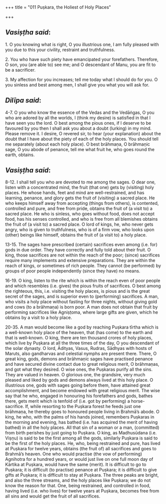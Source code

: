 +++
title = "011 Puṣkara, the Holiest of Holy Places"

+++
 

## *Vasiṣṭha said*:

1\. O you knowing what is right, O you illustrious one, I am fully pleased with you due to this your civility, restraint and truthfulness.

2\. You who have such piety have emancipated your forefathers. Therefore, O son, you (are able to) see me; and O descendant of Manu, you are fit to be a sacrificer.

3\. My affection for you increases; tell me today what I should do for you. O you sinless and best among men, I shall give you what you will ask for.

## *Dilīpa said*:

4-7. O you who know the essence of the Vedas and the Vedāṅgas, O you who are adored by all the worlds, I (think my desire) is satisfied in that I have seen you the lord. O best among the pious ones, if I deserve to be favoured by you then I shall ask you about a doubt (lurking) in my mind. Please remove it. I desire, O revered sir, to hear (your explanation) about the doubt that I have about the piety of each of the holy places. You should tell me separately (about each holy place). O best brāhmaṇa, O brāhmaṇic sage, O you abode of penance, tell me what fruit he, who goes round the earth, obtains.

## *Vasiṣṭha said*:

8-12. I shall tell you who are devoted to me among the sages. O dear one, listen with a concentrated mind, the fruit (that one) gets by (visiting) holy places. He whose hands, feet and mind are well-restrained, and has learning, penance, and glory gets the fruit of (visiting) a sacred place. He who keeps himself away from accepting (things from others), is contented, controlled and pure, and free from pride, obtains the fruit of (a visit to) a sacred place. He who is sinless, who goes without food, does not accept food, has his senses controlled, and who is free from all blemishes obtains the fruit of (a visit to) a sacred place. O lord of kings, he, who never gets angry, who is given to truthfulness, who is of a firm vow, who looks upon (other) beings like himself, obtains the fruit of (a visit to) a holy place.

13-15. The sages have prescribed (certain) sacrifices even among (i.e. for) gods in due order. They have correctly and fully told about their fruit. O king, those sacrifices are not within the reach of the poor; (since) sacrifices require many implements and extensive preparations. They are within the reach of kings, or sometimes of rich people. They cannot (be performed) by groups of poor people independently (since they have) no means.

16-19. O king, listen to the rite which is within the reach even of poor people and which resembles (i.e. gives) the pious fruits of sacrifices. O best among the righteous, this, i.e. visiting the holy places, is pious and is the great secret of the sages, and is superior even to (performing) sacrifices. A man, who visits a holy place without fasting for three nights, without giving gold and cows (to a brāhmaṇa) is born poor. A man does not obtain that fruit by performing sacrifices like Agniṣṭoma, where large gifts are given, which he obtains by a visit to a holy place.

20-35. A man would become like a god by reaching Puṣkara tīrtha which is a well-known holy place of the heaven, that (has come) to the earth and that is well-known. O king, there are ten thousand crores of holy places, which live by Puṣkara at all the three times of the day, O you descendant of the solar dynasty. O lord, Ādityas, Vasus, Rudras, Sādhyas with hosts of Maruts, also gandharvas and celestial nymphs are present there. There, O great king, gods, demons and brāhmaṇic sages have practised penance and have secured divine contact due to great religious merit, O brāhmaṇas, and got what they desired. O wise ones, the Puṣkaras purify all the sins. They are valued in heaven. O glorious one, the grandsire, very much pleased and liked by gods and demons always lived at this holy place. O illustrious one, gods with sages going before them, have attained great accomplishment, and become endowed with great religious merit. The wise say that he who, engaged in honouring his forefathers and gods, bathes there, gets merit which is tenfold of (i.e. got by performing) a horse-sacrifice. If, while resorting to the Puṣkara forest he feeds just one brāhmaṇa, he thereby goes to honoured people living in Brahmā’s abode. O king, he who, with the palms of his hands joined, remembers Puṣkaras in the morning and evening, has bathed (i.e. has acquired the merit of having bathed) in all the holy places. All that sin of a woman or a man, (committed) from birth perishes by just going to Puṣkara. O king, as Madhusūdana (i.e. Viṣṇu) is said to be the first among all the gods, similarly Puṣkara is said to be the first of the holy places. He, who, being restrained and pure, has lived at Puṣkara for twelve years, obtains (the fruit of) all sacrifices and goes to Brahmā’s heaven. One who would practise (the vow of performing) Agnihotra for a hundred years, or would just live on one full moon day of Kārtika at Puṣkara, would have the same (merit). It is difficult to go to Puṣkara; it is difficult (to practise) penance at Puṣkara; it is difficult to give gifts at Puṣkara; it is difficult to stay at Puṣkara. The three peaks are bright, and also the three streams, and the holy places like Puṣkara; we do not know the reason for that. One, being restrained, and controlled in food, having lived (i.e. who lives) for twelve years at Puṣkara, becomes free from all sins and would get the fruit of all sacrifices.


